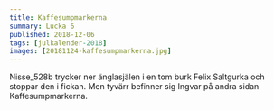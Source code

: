 ```yaml
---
title: Kaffesumpmarkerna
summary: Lucka 6
published: 2018-12-06
tags: [julkalender-2018]
images: [20181124-kaffesumpmarkerna.jpg]
---
```


Nisse_528b trycker ner änglasjälen i en tom burk Felix Saltgurka och stoppar den i fickan. Men tyvärr befinner sig Ingvar på andra sidan Kaffesumpmarkerna.
